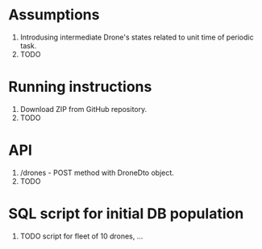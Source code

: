 # Assumptions
1. Introdusing intermediate Drone's states related to unit time of periodic task.
2. TODO
# Running instructions
1. Download ZIP from GitHub repository.
2. TODO
# API
1. /drones - POST method with DroneDto object.
2. TODO
# SQL script for initial DB population
1. TODO script for fleet of 10 drones, ...
